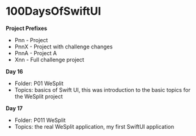 # 100DaysOfSwiftUI

**Project Prefixes**
- Pnn - Project
- PnnX - Project with challenge changes
- PnnA - Project A
- Xnn - Full challenge project


**Day 16**
- Folder: P01 WeSplit 
- Topics: basics of Swift UI, this was introduction to the basic topics for the WeSplit project

**Day 17**
- Folder: P011 WeSplit 
- Topics: the real WeSplit application, my first SwiftUI application
